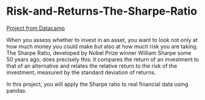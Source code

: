 # Risk-and-Returns-The-Sharpe-Ratio
[Project from Datacamp](https://www.datacamp.com/instructors/stefanc7679de853c74cadb413cd65b3c3dd74)

When you assess whether to invest in an asset, you want to look not only at how much money you could make but also at how much risk you are taking. The Sharpe Ratio, developed by Nobel Prize winner William Sharpe some 50 years ago, does precisely this: it compares the return of an investment to that of an alternative and relates the relative return to the risk of the investment, measured by the standard deviation of returns.

In this project, you will apply the Sharpe ratio to real financial data using pandas.
